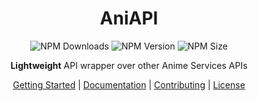 <h1 align="center">
	AniAPI
</h1>

<div align="center">
	<img alt="NPM Downloads" src="https://img.shields.io/npm/dm/aniapi?style=for-the-badge">
	<img alt="NPM Version" src="https://img.shields.io/npm/v/aniapi?style=for-the-badge">
	<img alt="NPM Size" src="https://img.shields.io/bundlejs/size/aniapi?style=for-the-badge">
</div>

<p align="center">
	<strong>Lightweight</strong> API wrapper over other Anime Services APIs
</p>

<div align="center">
	<a href="https://zetharionn.gitbook.io/aniapi-docs/getting-started/installation">Getting Started</a>
	|
	<a href="https://zetharionn.gitbook.io/aniapi-docs">Documentation</a>
	|	
	<a href="https://github.com/zetharionn/aniapi/.github/CONTRIBUTING.md">Contributing</a>
	|
	<a href="https://github.com/zetharionn/aniapi/.github/LICENSE.md">License</a>
</div>
